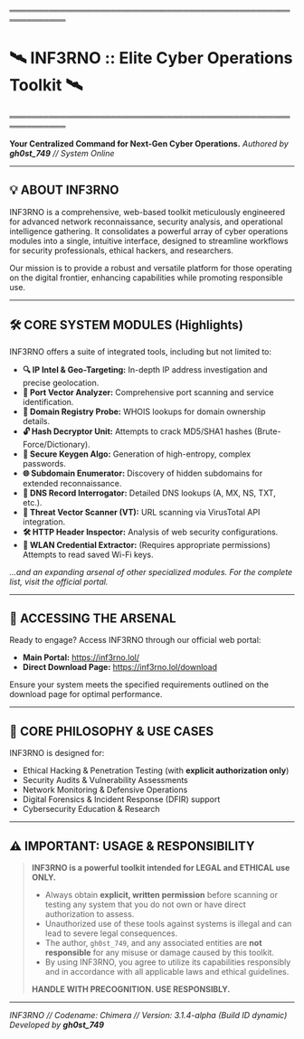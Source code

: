 ════════════════════════════════════════════════════════════
# 🛰️ INF3RNO :: Elite Cyber Operations Toolkit 🛰️
════════════════════════════════════════════════════════════

**Your Centralized Command for Next-Gen Cyber Operations.**
*Authored by __gh0st_749__ // System Online*

---

## 💡 ABOUT INF3RNO

INF3RNO is a comprehensive, web-based toolkit meticulously engineered for advanced network reconnaissance, security analysis, and operational intelligence gathering. It consolidates a powerful array of cyber operations modules into a single, intuitive interface, designed to streamline workflows for security professionals, ethical hackers, and researchers.

Our mission is to provide a robust and versatile platform for those operating on the digital frontier, enhancing capabilities while promoting responsible use.

---

## 🛠️ CORE SYSTEM MODULES (Highlights)

INF3RNO offers a suite of integrated tools, including but not limited to:

*   **🔍 IP Intel & Geo-Targeting:** In-depth IP address investigation and precise geolocation.
*   **📡 Port Vector Analyzer:** Comprehensive port scanning and service identification.
*   **📄 Domain Registry Probe:** WHOIS lookups for domain ownership details.
*   **🔓 Hash Decryptor Unit:** Attempts to crack MD5/SHA1 hashes (Brute-Force/Dictionary).
*   **🔐 Secure Keygen Algo:** Generation of high-entropy, complex passwords.
*   **🌐 Subdomain Enumerator:** Discovery of hidden subdomains for extended reconnaissance.
*   **🧭 DNS Record Interrogator:** Detailed DNS lookups (A, MX, NS, TXT, etc.).
*   **🦠 Threat Vector Scanner (VT):** URL scanning via VirusTotal API integration.
*   **🛠️ HTTP Header Inspector:** Analysis of web security configurations.
*   **🔑 WLAN Credential Extractor:** (Requires appropriate permissions) Attempts to read saved Wi-Fi keys.

*...and an expanding arsenal of other specialized modules. For the complete list, visit the official portal.*

---

## 🚀 ACCESSING THE ARSENAL

Ready to engage? Access INF3RNO through our official web portal:

*   **Main Portal:** https://inf3rno.lol/
*   **Direct Download Page:** https://inf3rno.lol/download

Ensure your system meets the specified requirements outlined on the download page for optimal performance.

---

## 🎯 CORE PHILOSOPHY & USE CASES

INF3RNO is designed for:
*   Ethical Hacking & Penetration Testing (with **explicit authorization only**)
*   Security Audits & Vulnerability Assessments
*   Network Monitoring & Defensive Operations
*   Digital Forensics & Incident Response (DFIR) support
*   Cybersecurity Education & Research

---

## ⚠️ IMPORTANT: USAGE & RESPONSIBILITY

> **INF3RNO is a powerful toolkit intended for LEGAL and ETHICAL use ONLY.**
>
> *   Always obtain **explicit, written permission** before scanning or testing any system that you do not own or have direct authorization to assess.
> *   Unauthorized use of these tools against systems is illegal and can lead to severe legal consequences.
> *   The author, `gh0st_749`, and any associated entities are **not responsible** for any misuse or damage caused by this toolkit.
> *   By using INF3RNO, you agree to utilize its capabilities responsibly and in accordance with all applicable laws and ethical guidelines.
>
> **__HANDLE WITH PRECOGNITION. USE RESPONSIBLY.__**

---

*INF3RNO // Codename: Chimera // Version: 3.1.4-alpha (Build ID dynamic)*
*Developed by __gh0st_749__*
